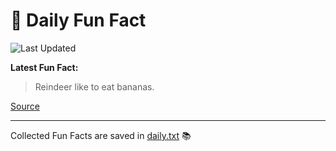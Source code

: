 # 🌟 Daily Fun Fact

![Last Updated](https://img.shields.io/badge/Last_Updated-2025_08_10-blue?style=flat-square)

**Latest Fun Fact:**

> Reindeer like to eat bananas.

[Source](http://www.djtech.net/humor/useless_facts.htm)

---

Collected Fun Facts are saved in [daily.txt](daily.txt) 📚
